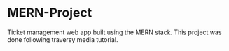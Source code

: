 # MERN-Project
Ticket management web app built using the MERN stack. This project was done following traversy media tutorial.
